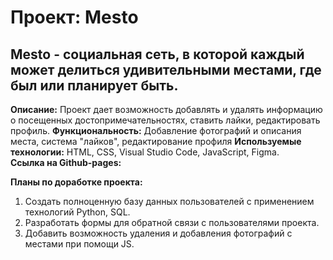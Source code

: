 # Проект: Mesto

## Mesto - социальная сеть, в которой каждый может делиться удивительными местами, где был или планирует быть.

**Описание:** Проект дает возможность добавлять и удалять информацию о посещенных достопримечательностях, ставить лайки, редактировать профиль.
**Функциональность:** Добавление фотографий и описания места, система "лайков", редактирование профиля
**Используемые технологии:** HTML, CSS, Visual Studio Code, JavaScript, Figma.  
**Ссылка на Github-pages:**   

**Планы по доработке проекта:**  
1. Создать полноценную базу данных пользователей с применением технологий Python, SQL.
2. Разработать формы для обратной связи с пользователями проекта.
3. Добавить возможность удаления и добавления фотографий с местами при помощи JS.